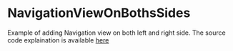# NavigationViewOnBothsSides
Example of adding Navigation view on both left and right side. The source code explaination is available [here](http://v4all123.blogspot.in/2016/02/android-navigationview-from-both-side.html)
